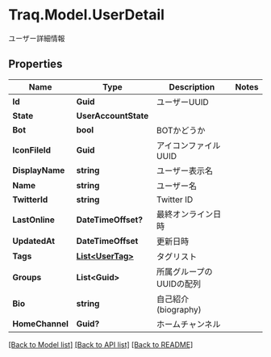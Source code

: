 # Traq.Model.UserDetail
ユーザー詳細情報

## Properties

Name | Type | Description | Notes
------------ | ------------- | ------------- | -------------
**Id** | **Guid** | ユーザーUUID | 
**State** | **UserAccountState** |  | 
**Bot** | **bool** | BOTかどうか | 
**IconFileId** | **Guid** | アイコンファイルUUID | 
**DisplayName** | **string** | ユーザー表示名 | 
**Name** | **string** | ユーザー名 | 
**TwitterId** | **string** | Twitter ID | 
**LastOnline** | **DateTimeOffset?** | 最終オンライン日時 | 
**UpdatedAt** | **DateTimeOffset** | 更新日時 | 
**Tags** | [**List&lt;UserTag&gt;**](UserTag.md) | タグリスト | 
**Groups** | **List&lt;Guid&gt;** | 所属グループのUUIDの配列 | 
**Bio** | **string** | 自己紹介(biography) | 
**HomeChannel** | **Guid?** | ホームチャンネル | 

[[Back to Model list]](../README.md#documentation-for-models) [[Back to API list]](../README.md#documentation-for-api-endpoints) [[Back to README]](../README.md)

